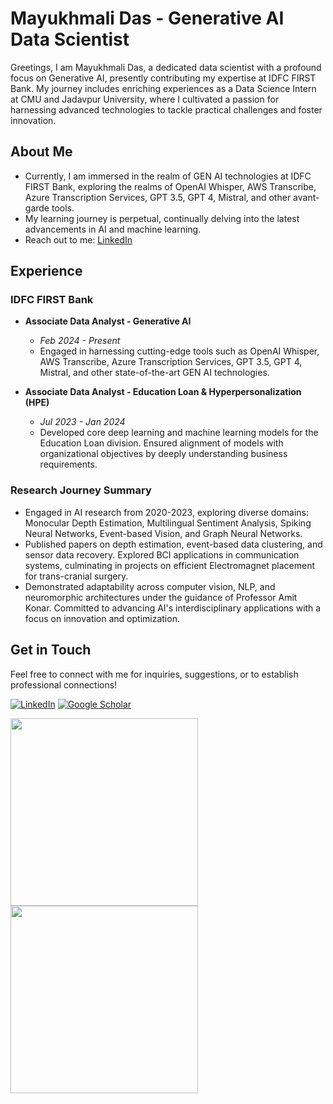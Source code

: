 # Mayukhmali Das - Generative AI Data Scientist

Greetings, I am Mayukhmali Das, a dedicated data scientist with a profound focus on Generative AI, presently contributing my expertise at IDFC FIRST Bank. My journey includes enriching experiences as a Data Science Intern at CMU and Jadavpur University, where I cultivated a passion for harnessing advanced technologies to tackle practical challenges and foster innovation.

## About Me

- Currently, I am immersed in the realm of GEN AI technologies at IDFC FIRST Bank, exploring the realms of OpenAI Whisper, AWS Transcribe, Azure Transcription Services, GPT 3.5, GPT 4, Mistral, and other avant-garde tools.
- My learning journey is perpetual, continually delving into the latest advancements in AI and machine learning.
- Reach out to me: [LinkedIn](https://www.linkedin.com/in/mayukhmali-das/)

## Experience

### IDFC FIRST Bank
- **Associate Data Analyst - Generative AI**
  - *Feb 2024 - Present*
  - Engaged in harnessing cutting-edge tools such as OpenAI Whisper, AWS Transcribe, Azure Transcription Services, GPT 3.5, GPT 4, Mistral, and other state-of-the-art GEN AI technologies.

- **Associate Data Analyst - Education Loan & Hyperpersonalization (HPE)**
  - *Jul 2023 - Jan 2024*
  - Developed core deep learning and machine learning models for the Education Loan division. Ensured alignment of models with organizational objectives by deeply understanding business requirements.


### Research Journey Summary
  - Engaged in AI research from 2020-2023, exploring diverse domains: Monocular Depth Estimation, Multilingual Sentiment Analysis, Spiking Neural Networks, Event-based Vision, and Graph Neural Networks.
  - Published papers on depth estimation, event-based data clustering, and sensor data recovery. Explored BCI applications in communication systems, culminating in projects on efficient Electromagnet placement for trans-cranial surgery.
  - Demonstrated adaptability across computer vision, NLP, and neuromorphic architectures under the guidance of Professor Amit Konar. Committed to advancing AI's interdisciplinary applications with a focus on innovation and optimization.

## Get in Touch

Feel free to connect with me for inquiries, suggestions, or to establish professional connections!

[![LinkedIn](https://img.shields.io/badge/-LinkedIn-blue?style=flat-square&logo=Linkedin&logoColor=white&link=https://www.linkedin.com/in/mayukhmali-das/)](https://www.linkedin.com/in/mayukhmali-das-7237a1196/)
[![Google Scholar](https://img.shields.io/badge/-Google%20Scholar-blue?style=flat-square&logo=Google%20Scholar&logoColor=white&link=https://scholar.google.com/citations?user=jUzToa8AAAAJ&hl=en)](https://scholar.google.com/citations?user=jUzToa8AAAAJ&hl=en)

<img src="https://media.giphy.com/media/cy9YmehyBO2TJ7tX81/giphy.gif" width="300"> <img src="https://media.giphy.com/media/qdpdeAEbIJhhtqUk7k/giphy.gif" width="300">
